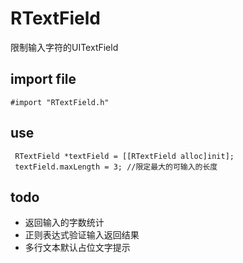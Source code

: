 
# RTextField
限制输入字符的UITextField

## import file 
```
#import "RTextField.h"
```

## use 
```
 RTextField *textField = [[RTextField alloc]init];
 textField.maxLength = 3; //限定最大的可输入的长度
```

## todo 
* 返回输入的字数统计
* 正则表达式验证输入返回结果
* 多行文本默认占位文字提示
